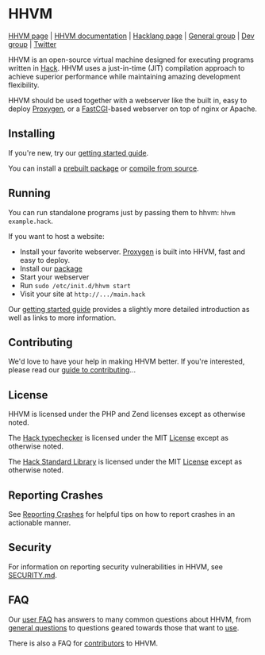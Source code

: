 # HHVM

[HHVM page](https://hhvm.com) |
[HHVM documentation](https://docs.hhvm.com/hhvm/) |
[Hacklang page](http://hacklang.org) |
[General group](https://www.facebook.com/groups/hhvm.general/) |
[Dev group](https://www.facebook.com/groups/hhvm.dev/) |
[Twitter](https://twitter.com/HipHopVM)

HHVM is an open-source virtual machine designed for executing programs written in [Hack](http://hacklang.org). HHVM uses a just-in-time (JIT) compilation approach to achieve superior performance while maintaining amazing development flexibility.

HHVM should be used together with a webserver like the built in, easy to deploy [Proxygen](https://docs.hhvm.com/hhvm/basic-usage/proxygen), or a [FastCGI](https://docs.hhvm.com/hhvm/advanced-usage/fastCGI)-based webserver on top of nginx or Apache.

## Installing

If you're new, try our [getting started guide](https://docs.hhvm.com/hhvm/getting-started/getting-started).

You can install a [prebuilt package](https://docs.hhvm.com/hhvm/installation/introduction#prebuilt-packages) or [compile from source](https://docs.hhvm.com/hhvm/installation/building-from-source).

## Running

You can run standalone programs just by passing them to hhvm: `hhvm example.hack`.

If you want to host a website:
* Install your favorite webserver. [Proxygen](https://docs.hhvm.com/hhvm/basic-usage/proxygen) is built into HHVM, fast and easy to deploy.
* Install our [package](https://docs.hhvm.com/hhvm/installation/introduction#prebuilt-packages)
* Start your webserver
* Run `sudo /etc/init.d/hhvm start`
* Visit your site at `http://.../main.hack`

Our [getting started guide](https://docs.hhvm.com/hhvm/getting-started/getting-started) provides a slightly more detailed introduction as well as links to more information.

## Contributing

We'd love to have your help in making HHVM better. If you're interested, please read our [guide to contributing](CONTRIBUTING.md)...

## License

HHVM is licensed under the PHP and Zend licenses except as otherwise noted.

The [Hack typechecker](hphp/hack) is licensed under the MIT [License](hphp/hack/LICENSE) except as otherwise noted.

The [Hack Standard Library](hphp/hsl) is licensed under the MIT [License](hphp/hsl/LICENSE) except as otherwise noted.

## Reporting Crashes

See [Reporting Crashes](https://github.com/facebook/hhvm/wiki/Reporting-Crashes) for helpful tips on how to report crashes in an actionable manner.

## Security

For information on reporting security vulnerabilities in HHVM, see [SECURITY.md](SECURITY.md).

## FAQ

Our [user FAQ](https://docs.hhvm.com/hhvm/FAQ/faq) has answers to many common questions about HHVM, from [general questions](https://docs.hhvm.com/hhvm/FAQ/faq#general) to questions geared towards those that want to [use](https://docs.hhvm.com/hhvm/FAQ/faq#users).

There is also a FAQ for [contributors](https://github.com/facebook/hhvm/wiki/FAQ#contributors) to HHVM.
